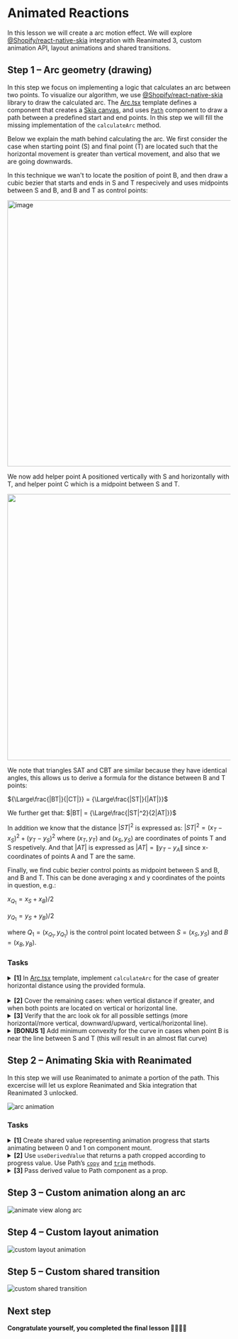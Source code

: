 # Animated Reactions

In this lesson we will create a arc motion effect.
We will explore [@Shopify/react-native-skia](https://github.com/Shopify/react-native-skia) integration with Reanimated 3, custom animation API, layout animations and shared transitions.

## Step 1 – Arc geometry (drawing)

In this step we focus on implementing a logic that calculates an arc between two points.
To visualize our algorithm, we use [@Shopify/react-native-skia](https://github.com/Shopify/react-native-skia) library to draw the calculated arc.
The [Arc.tsx](./Arc.tsx) template defines a component that creates a [Skia canvas](https://shopify.github.io/react-native-skia/docs/canvas/overview), and uses [`Path`](https://shopify.github.io/react-native-skia/docs/shapes/path) component to draw a path between a predefined start and end points.
In this step we will fill the missing implementation of the `calculateArc` method.

Below we explain the math behind calculating the arc. We first consider the case when starting point (S) and final point (T) are located such that the horizontal movement is greater than vertical movement, and also that we are going downwards.

In this technique we wan't to locate the position of point B, and then draw a cubic bezier that starts and ends in S and T respecively and uses midpoints between S and B, and B and T as control points:

<img height="600" alt="image" src="https://user-images.githubusercontent.com/726445/236708795-76e84b1c-a83b-43d2-b3a1-102997d372a1.png">

We now add helper point A positioned vertically with S and horizontally with T, and helper point C which is a midpoint between S and T.

<img src="https://user-images.githubusercontent.com/726445/236708566-ef1a1eab-ff35-4681-9fc0-93a0bff6d775.png" height=600/>

We note that triangles SAT and CBT are similar because they have identical angles, this allows us to derive a formula for the distance between B and T points:

${\Large\frac{|BT|}{|CT|}} = {\Large\frac{|ST|}{|AT|}}$

We further get that:
$|BT| = {\Large\frac{|ST|^2}{2|AT|}}$

In addition we know that the distance $|ST|^2$ is expressed as: $|ST|^2 = (x_T - x_S)^2 + (y_T - y_S)^2$ where $(x_T, y_T)$ and $(x_S, y_S)$ are coordinates of points T and S respetively. And that $|AT|$ is expressed as $|AT| = \|y_T - y_A\|$ since x-coordinates of points A and T are the same.

Finally, we find cubic bezier control points as midpoint between S and B, and B and T. This can be done averaging x and y coordinates of the points in question, e.g.:

$x_{Q_1} = x_S + x_B) / 2$

$y_{Q_1} = y_S + y_B) / 2$

where $Q_1 = (x_{Q_1}, y_{Q_1})$ is the control point located between $S = (x_S, y_S)$ and $B = (x_B, y_B)$.

### Tasks

<details>
<summary><b>[1]</b> In <a href="./Arc.tsx">Arc.tsx</a> template, implement <code>calculateArc</code> for the case of greater horizontal distance using the provided formula.
</summary>

First calculate vertical, horizontal and distance squared:

```js
const dx = endPt.x - startPt.x
const dy = endPt.y - startPt.y
const dist2 = dx * dx + dy * dy
```

We now implement the above formula to calculate the B point coordinates:

```js
const AT = Math.abs(dy)
const B = {
  x: endPt.x,
  y: endPt.y - dist2 / 2 / AT,
}
```

Finally, we calculate control points $Q_1$ and $Q_2$ as midpoints between S and B, and B and T:

```js
const q1 = { x: (startPt.x + B.x) / 2, y: (startPt.y + B.y) / 2 }
const q2 = { x: (endPt.x + B.x) / 2, y: (endPt.y + B.y) / 2 }
```

The complete implementation of `calculateArc` method may look as follows:

```js
function calculateArc(startPt, endPt) {
  const path = Skia.Path.Make()
  path.moveTo(startPt.x, startPt.y)

  const dx = endPt.x - startPt.x
  const dy = endPt.y - startPt.y

  const dist2 = dx * dx + dy * dy

  const AT = Math.abs(dy)
  const B = {
    x: endPt.x,
    y: endPt.y - dist2 / 2 / AT,
  }

  const q1 = { x: (startPt.x + B.x) / 2, y: (startPt.y + B.y) / 2 }
  const q2 = { x: (endPt.x + B.x) / 2, y: (endPt.y + B.y) / 2 }

  path.cubicTo(q1.x, q1.y, q2.x, q2.y, endPt.x, endPt.y)

  return path
}
```

</details><br/>

<details>
<summary><b>[2]</b> Cover the remaining cases: when vertical distance if greater, and when both points are located on vertical or horizontal line.
</summary>

We will start by initializing B to be a midpoint between S and T:

```js
const B = { x: (startPt.x + endPt.x) / 2, y: (startPt.y + endPt.y) / 2 }
```

Now we need to detect a few cases, let's start from the case we already covered when horizontal distance is higher. We should also consider the case of upward or downward movement. It turns out it is sufficient to not use `Math.abs` when calculating the distance, this case when subtracting from `endPt.y` we will always turn in the correct direction:

```js
if (Math.abs(dx) < Math.abs(dy)) {
  B.x = endPt.x
  B.y = endPt.y - dist2 / 2 / dy
}
```

Similarily, we cover the opposite case with more vertical than horizontal movement, we do it in the `else` clause:

```js
else {
  B.x = endPt.x - dist2 / 2 / dx;
  B.y = endPt.y;
}
```

Finally, we need to treat only vertical/horizontal movement as a special case. Otherwise, we will just get a straight line. In these two cases we take midpoint as one of the coordinates, and for the second coordinate of point B, we add some constant offset:

```js
const MIN_BOUND_DIST = 30
```

We detect vertical/horizontal lines by checking whether it falls below some threshold. Similarily, we want the curve to be convex in different direction depending on whether it goes upwards or downwards, therefore we either offset by negative or positive distance.

```js
if (Math.abs(dx) < 0.5) {
  B.x += endPt.x < startPt.x ? MIN_BOUND_DIST : -MIN_BOUND_DIST
} else if (Math.abs(dy) < 0.5) {
  B.y += endPt.y < startPt.y ? MIN_BOUND_DIST : -MIN_BOUND_DIST
}
```

Here is the current version of `calculateArc` in full:

```js
const MIN_BOUND_DIST = 30

function calculateArc(startPt, endPt) {
  const path = Skia.Path.Make()
  path.moveTo(startPt.x, startPt.y)

  const dx = endPt.x - startPt.x
  const dy = endPt.y - startPt.y

  const dist2 = dx * dx + dy * dy

  if (dist2 < 0.5) {
    path.moveTo(endPt.x, endPt.y)
    return path
  }

  const B = { x: (startPt.x + endPt.x) / 2, y: (startPt.y + endPt.y) / 2 }

  if (Math.abs(dx) < Math.abs(dy)) {
    B.x = endPt.x
    B.y = endPt.y - dist2 / 2 / dy
  } else {
    B.x = endPt.x - dist2 / 2 / dx
    B.y = endPt.y
  }

  if (Math.abs(dx) < 0.5) {
    B.x += endPt.x < startPt.x ? MIN_BOUND_DIST : -MIN_BOUND_DIST
  } else if (Math.abs(dy) < 0.5) {
    B.y += endPt.y < startPt.y ? MIN_BOUND_DIST : -MIN_BOUND_DIST
  }

  const q1 = { x: (startPt.x + B.x) / 2, y: (startPt.y + B.y) / 2 }
  const q2 = { x: (endPt.x + B.x) / 2, y: (endPt.y + B.y) / 2 }

  path.cubicTo(q1.x, q1.y, q2.x, q2.y, endPt.x, endPt.y)

  return path
}
```

</details>

<details>
<summary><b>[3]</b> Verify that the arc look ok for all possible settings (more horizontal/more vertical, downward/upward, vertical/horizontal line).
</summary>

Here are some test examples you may want to verity:

1. Greater horizontal movement going downward

```js
const start = { x: 330, y: 30 }
const end = { x: 150, y: 400 }
```

2. Same but upwards

```js
const start = { x: 150, y: 400 }
const end = { x: 330, y: 30 }
```

3. Greater vertical movement going downward

```js
const start = { x: 100, y: 140 }
const end = { x: 250, y: 170 }
```

4. Same but upwards

```js
const start = { x: 250, y: 170 }
const end = { x: 100, y: 140 }
```

5. Vertical line downwards

```js
const start = { x: 100, y: 170 }
const end = { x: 100, y: 340 }
```

6. Vertical line upwards

```js
const start = { x: 100, y: 320 }
const end = { x: 100, y: 120 }
```

6. Horizontal line (left to right)

```js
const start = { x: 30, y: 200 }
const end = { x: 230, y: 200 }
```

6. Horizontal line (right to left)

```js
const start = { x: 260, y: 180 }
const end = { x: 110, y: 180 }
```

</details>

<details>
<summary><b>[BONUS 1]</b> Add minimum convexity for the curve in cases when point B is near the line between S and T (this will result in an almost flat curve)
</summary>

In this step we want the B point to be at a certain distance from the line joining points S and T.
We first need to detect if point B is too close.
If it is, we "extend" the vector joining modpoint C with B such that it starts in C but has a length of at least some specified constant.

We start by testing whether B is near the line between S and T. We can do this by measuring the distance between C and B, as point C is the nearest point to B on the ST line:

```js
const midPt = { x: (startPt.x + endPt.x) / 2, y: (startPt.y + endPt.y) / 2 }
const BDist2 =
  (B.x - midPt.x) * (B.x - midPt.x) + (B.y - midPt.y) * (B.y - midPt.y)

if (BDist2 < MIN_BOUND_DIST * MIN_BOUND_DIST) {
  // make AB vector length to be at least MIN_BOUND_DIST
}
```

Now, we move B coords such that CB vector points towords the same direction but its length is MIN_BOUND_DIST.
This can be done by measuring the ratio between the current length and the target legth, and then by multiplying the end
coordinates by the calculated ratio:

```js
if (BDist2 < MIN_BOUND_DIST * MIN_BOUND_DIST) {
  // make AB vector length to be at least MIN_BOUND_DIST
  const ratio = MIN_BOUND_DIST / Math.sqrt(BDist2)
  B.x = midPt.x + (B.x - midPt.x) * ratio
  B.y = midPt.y + (B.y - midPt.y) * ratio
}
```

Check [steps/step1.tsx](steps/step1.tsx) for the final implementation of the `calculateArc` method.

</details>

## Step 2 – Animating Skia with Reanimated

In this step we will use Reanimated to animate a portion of the path.
This excercise will let us explore Reanimated and Skia integration that Reanimated 3 unlocked.

![arc animation](https://user-images.githubusercontent.com/726445/236938255-78d92ea5-b95c-4b69-87b0-b0173c48e0d6.gif)

### Tasks

<details>
<summary><b>[1]</b> Create shared value representing animation progress that starts animating between 0 and 1 on component mount.
</summary>

First, define a shared value initialized to 0 in your component code:

```js
const progress = useSharedValue(0)
```

Now, use `useEffect` hook to initialized an animation on component mount.
We will use `withTiming` composed with `withRepeat` to get a back and forth animation between 0 and 1:

```js
useEffect(() => {
  progress.value = withRepeat(withTiming(1, { duration: 2000 }), -1, true)
}, [])
```

</details>

<details>
<summary><b>[2]</b> Use <code>useDerivedValue</code> that returns a path cropped according to progress value. Use Path’s <a href="https://github.com/Shopify/react-native-skia/blob/main/package/src/skia/types/Path/Path.ts#L357"><code>copy</code></a> and <a href="https://github.com/Shopify/react-native-skia/blob/main/package/src/skia/types/Path/Path.ts#L538"><code>trim</code></a> methods.
</summary>

We use `useDerivedValue` hook from Reanimated in order provide a shared value that represets a arc trimmed to the progress.

Since [`trim`](https://github.com/Shopify/react-native-skia/blob/main/package/src/skia/types/Path/Path.ts#L538) method mutates the Path object, we need to clone it first. Also, watch out as `trim` does not accept value `1` as the end number:

```js
const partOfArc = useDerivedValue(() => {
  return progress.value < 1 ? arc.copy().trim(0, progress.value, false) : arc
})
```

</details>

<details>
<summary><b>[3]</b> Pass derived value to Path component as a prop.
</summary>

Skia integrates with Reanimated and accepts shared values as its component properties.
When used this way, all updates that happen to the shared value (including animations) are happening on the UI thread:

```jsx
<Path
  color={colorShades.purple.base}
  style="stroke"
  strokeWidth={5}
  path={partOfArc}
/>
```

</details>

## Step 3 – Custom animation along an arc

![animate view along arc](https://user-images.githubusercontent.com/726445/236950413-bf90e410-79a8-4594-a4e8-f0252220535f.gif)

## Step 4 – Custom layout animation

![custom layout animation](https://user-images.githubusercontent.com/726445/236950413-bf90e410-79a8-4594-a4e8-f0252220535f.gif)

## Step 5 – Custom shared transition

![custom shared transition](https://user-images.githubusercontent.com/726445/236952511-6d7944ef-11bc-4cee-9fe8-235f55b4864e.gif)

## Next step

**Congratulate yourself, you completed the final lesson 👏👏👏👏**
